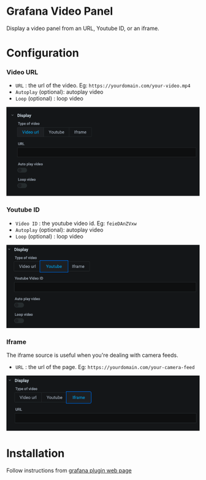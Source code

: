 # Grafana Video Panel
Display a video panel from an URL, Youtube ID, or an iframe.

# Configuration

### Video URL 
-  `URL` : the url of the video. Eg: `https://yourdomain.com/your-video.mp4`
-  `Autoplay` (optional): autoplay video
-  `Loop` (optional) : loop video

![screenshot](src/img/screenshots/video.png)

### Youtube ID 
-  `Video ID` : the youtube video id. Eg: `feieDAnZVxw`
-  `Autoplay` (optional): autoplay video
-  `Loop` (optional) : loop video

![screenshot](src/img/screenshots/youtube.png)

### Iframe 
The iframe source is useful when you're dealing with camera feeds.
-  `URL` : the url of the page. Eg: `https://yourdomain.com/your-camera-feed`

![screenshot](src/img/screenshots/iframe.png)

# Installation
Follow instructions from [grafana plugin web page](https://grafana.com/grafana/plugins/video-panel/installation)